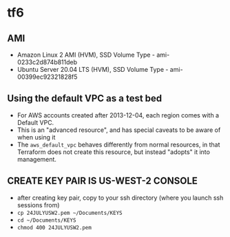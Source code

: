 # tf6

## AMI
- Amazon Linux 2 AMI (HVM), SSD Volume Type - ami-0233c2d874b811deb
- Ubuntu Server 20.04 LTS (HVM), SSD Volume Type - ami-00399ec92321828f5


## Using the default VPC as a test bed
- For AWS accounts created after 2013-12-04, each region comes with a Default VPC.
- This is an "advanced resource", and has special caveats to be aware of when using it
- The `aws_default_vpc` behaves differently from normal resources, in that Terraform does not create this resource, but instead "adopts" it into management.

## CREATE KEY PAIR IS US-WEST-2 CONSOLE
- after creating key pair, copy to your ssh directory (where you launch ssh sessions from)
- `cp 24JULYUSW2.pem ~/Documents/KEYS`
- `cd ~/Documents/KEYS`
- `chmod 400 24JULYUSW2.pem`